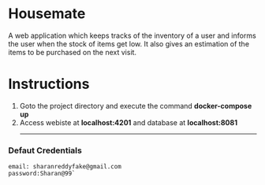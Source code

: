 # Housemate
A web application which keeps tracks of the inventory of a user and informs the user when the stock of items get low. It also gives an estimation of the items to be purchased on the next visit.

# Instructions
1) Goto the project directory and execute the command **docker-compose up**
2) Access webiste at **localhost:4201** and database at **localhost:8081**<br><hr>

### Defaut Credentials
```
email: sharanreddyfake@gmail.com
password:Sharan@99`
```
